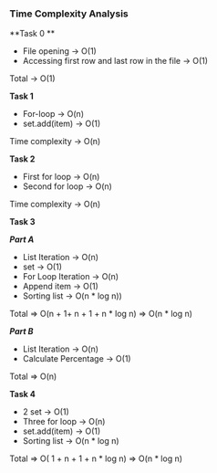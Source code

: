 ### Time Complexity Analysis

**Task 0 **


* File opening -> O(1)
* Accessing first row and last row in the file -> O(1)

Total -> O(1)

**Task 1**

* For-loop -> O(n)
* set.add(item) -> O(1)

Time complexity -> O(n)

**Task 2**

* First for loop -> O(n)
* Second for loop -> O(n)

Time complexity -> O(n)

**Task 3**

***Part A***
* List Iteration -> O(n)
* set -> O(1)
* For Loop Iteration -> O(n)
* Append item -> O(1)
* Sorting list -> O(n * log n))

Total => O(n + 1+ n + 1 + n * log n) => O(n * log n) 

***Part B***

* List Iteration -> O(n)
* Calculate Percentage -> O(1)

Total => O(n)

**Task 4** 

* 2 set -> O(1)
* Three for loop -> O(n)
* set.add(item) -> O(1) 
* Sorting list -> O(n * log n)

Total => O( 1 + n + 1 + n * log n) => O(n * log n)


```python

```
